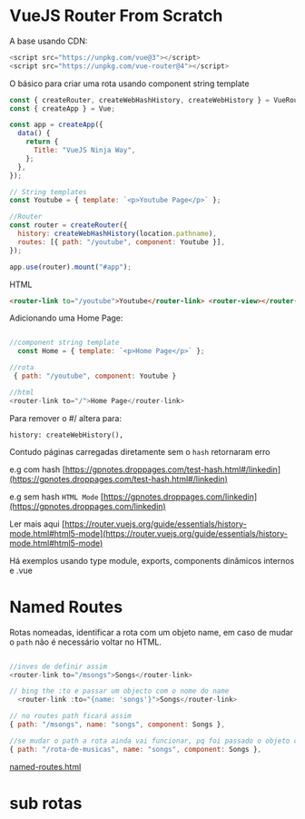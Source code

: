 # VueJS Router From Scratch

A base usando CDN:

```js
<script src="https://unpkg.com/vue@3"></script>
<script src="https://unpkg.com/vue-router@4"></script>
```

O básico para criar uma rota usando component string template

```js
const { createRouter, createWebHashHistory, createWebHistory } = VueRouter;
const { createApp } = Vue;

const app = createApp({
  data() {
    return {
      Title: "VueJS Ninja Way",
    };
  },
});

// String templates
const Youtube = { template: `<p>Youtube Page</p>` };

//Router
const router = createRouter({
  history: createWebHashHistory(location.pathname),
  routes: [{ path: "/youtube", component: Youtube }],
});

app.use(router).mount("#app");
```

HTML

```html
<router-link to="/youtube">Youtube</router-link> <router-view></router-view>
```

Adicionando uma Home Page:

```js

//component string template
  const Home = { template: `<p>Home Page</p>` };

//rota
 { path: "/youtube", component: Youtube }

//html
<router-link to="/">Home Page</router-link>
```

Para remover o #/ altera para:

`history: createWebHistory(),`

Contudo páginas carregadas diretamente sem o `hash` retornaram erro

e.g com hash [https://gpnotes.droppages.com/test-hash.html#/linkedin](https://gpnotes.droppages.com/test-hash.html#/linkedin)

e.g sem hash `HTML Mode` [https://gpnotes.droppages.com/linkedin](https://gpnotes.droppages.com/linkedin)

Ler mais aqui [https://router.vuejs.org/guide/essentials/history-mode.html#html5-mode](https://router.vuejs.org/guide/essentials/history-mode.html#html5-mode)

Há exemplos usando type module, exports, components dinâmicos internos e .vue

# Named Routes

Rotas nomeadas, identificar a rota com um objeto name, em caso de mudar o `path` não é necessário voltar no HTML.

```js

//inves de definir assim
<router-link to="/msongs">Songs</router-link>

// bing the :to e passar um objecto com o nome do name
  <router-link :to="{name: 'songs'}">Songs</router-link>

// no routes path ficará assim
{ path: "/msongs", name: "songs", component: Songs },

//se mudar o path a rota ainda vai funcionar, pq foi passado o objeto com rota nomeada
{ path: "/rota-de-musicas", name: "songs", component: Songs },

```

[named-routes.html](https://v3.router.vuejs.org/guide/essentials/named-routes.html)

# sub rotas

